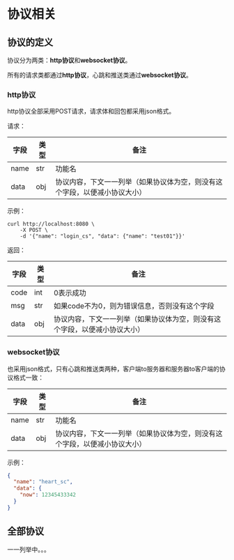 # 协议相关

## 协议的定义

协议分为两类：**http协议**和**websocket协议**。

所有的请求类都通过**http协议**，心跳和推送类通过**websocket协议**。

### http协议

http协议全部采用POST请求，请求体和回包都采用json格式。

请求：

| 字段   | 类型  | 备注                                    |
|------|-----|---------------------------------------|
| name | str | 功能名                                   |
| data | obj | 协议内容，下文一一列举（如果协议体为空，则没有这个字段，以便减小协议大小） |

示例：

```shell
curl http://localhost:8080 \
    -X POST \
    -d '{"name": "login_cs", "data": {"name": "test01"}}'
```

返回：

| 字段   | 类型  | 备注                                    |
|------|-----|---------------------------------------|
| code | int | 0表示成功                                 |
| msg  | str | 如果code不为0，则为错误信息，否则没有这个字段             |
| data | obj | 协议内容，下文一一列举（如果协议体为空，则没有这个字段，以便减小协议大小） |

### websocket协议

也采用json格式，只有心跳和推送类两种，客户端to服务器和服务器to客户端的协议格式一致：

| 字段   | 类型  | 备注                                    |
|------|-----|---------------------------------------|
| name | str | 功能名                                   |
| data | obj | 协议内容，下文一一列举（如果协议体为空，则没有这个字段，以便减小协议大小） |

示例：

```json
{
  "name": "heart_sc",
  "data": {
    "now": 12345433342
  }
}
```

## 全部协议

一一列举中。。。
